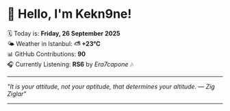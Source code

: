 # 👋 Hello, I'm Kekn9ne!

🗓️ Today is: **Friday, 26 September 2025**  
🌤️ Weather in Istanbul: **⛅️  +23°C**  
📊 GitHub Contributions: **90**  
🎧 Currently Listening: **RS6** by *Era7capone* 🎶

---

_"It is your attitude, not your aptitude, that determines your altitude. — *Zig Ziglar*"_

---
